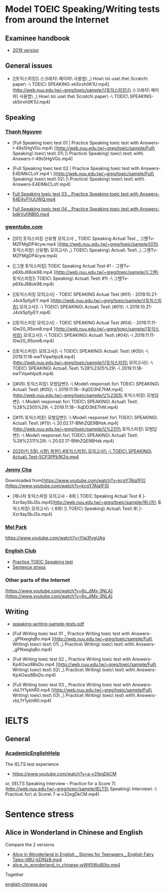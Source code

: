 # Model TOEIC Speaking/Writing tests from around the Internet

## Examinee handbook

- [2019 version](http://web.nuu.edu.tw/~greg/toeic/sample/Examinee+Handbook+-+TOEIC+Speaking+and+Writing-LR.pdf)

## General issues

- [\[토익스피킹\]\ 스크래치\ 페이퍼\ 사용법\ _\ How\ to\ use\ the\ Scratch\ paper\ -\ TOEIC\ SPEAKING-xk5irxh0K1U.mp4](http://web.nuu.edu.tw/~greg/toeic/sample/\[토익스피킹\]\ 스크래치\ 페이퍼\ 사용법\ _\ How\ to\ use\ the\ Scratch\ paper\ -\ TOEIC\ SPEAKING-xk5irxh0K1U.mp4)

## Speaking

### [Thanh Nguyen](https://www.youtube.com/channel/UCnLyZZgF9BQtayaWnPmNKWQ)


- [Full Speaking toeic test 01 | Practice Speaking toeic test with Answers-I-49s5HgVGo.mp4\ ](http://web.nuu.edu.tw/~greg/toeic/sample/Full\ Speaking\ toeic\ test\ 01\ \|\ Practice\ Speaking\ toeic\ test\ with\ Answers-I-49s5HgVGo.mp4)

- [Full Speaking toeic test 02 | Practice Speaking toeic test with Answers-E4ElMkCLoY.mp4 \ ](http://web.nuu.edu.tw/~greg/toeic/sample/Full\ Speaking\ toeic\ test\ 02\ |\ Practice\ Speaking\ toeic\ test\ with\ Answers-E4ElMkCLoY.mp4)

- [Full Speaking toeic test 03 _ Practice Speaking toeic test with Answers-64E4yFhUUWQ.mp4](http://web.nuu.edu.tw/~greg/toeic/sample/Full_Speaking_toeic_test_03___Practice_Speaking_toeic_test_with_Answers-64E4yFhUUWQ.mp4)

- [Full Speaking toeic test 04 _ Practice Speaking toeic test with Answers-bdkVufiNBt0.mp4](http://web.nuu.edu.tw/~greg/toeic/sample/bdkVufiNBt0.mp4)


###  [gwentube.com](http://gwentube.com)


- [[01] 토익스피킹 신유형 모의고사 _ TOEIC Speaking Actual Test _ 그웬Tv-MZFMgDP4cyw.mp4 ](http://web.nuu.edu.tw/~greg/toeic/sample/[01]\ 토익스피킹\ 신유형\ 모의고사\ _\ TOEIC\ Speaking\ Actual\ Test\ _\ 그웬Tv-MZFMgDP4cyw.mp4)

- [\[그웬 토익스피킹\] TOEIC Speaking Actual Test #1 - 그웬Tv-p6XbJ68ok98.mp4 ](http://web.nuu.edu.tw/~greg/toeic/sample/\[그웬\ 토익스피킹\]\ TOEIC\ Speaking\ Actual\ Test\ #1\ -\ 그웬Tv-p6XbJ68ok98.mp4)

- [[토익스피킹 모의고사] - TOEIC SPEAKING Actual Test (#01) - 2019.10.21-J4ck5pfjyEY.mp4 ](http://web.nuu.edu.tw/~greg/toeic/sample/\[토익스피킹\ 모의고사]\ -\ TOEIC\ SPEAKING\ Actual\ Test\ (#01)\ -\ 2019.10.21-J4ck5pfjyEY.mp4)

- [[토익스피킹 모의고사] - TOEIC SPEAKING Actual Test (#04) - 2019.11.11-I0w20_R5om8.mp4 ](http://web.nuu.edu.tw/~greg/toeic/sample/[토익스피킹\ 모의고사]\ -\ TOEIC\ SPEAKING\ Actual\ Test\ (#04)\ -\ 2019.11.11-I0w20_R5om8.mp4)

- [\[토익스피킹\ 모의고사\]\ -\ TOEIC\ SPEAKING\ Actual\ Test\ \(#05\)\ -\ 2019.11.18-ewTVqwhlpz8.mp4](http://web.nuu.edu.tw/~greg/toeic/sample/\[토익스피킹\ 모의고사\]\ -\ TOEIC\ SPEAKING\ Actual\ Test\ %28%2305%29\ -\ 2019.11.18-ewTVqwhlpz8.mp4)

- [\[#05\ 토익스피킹\ 모범답변\]\ -\ Model\ response\ for\ TOEIC\ SPEAKING\ Actual\ Test\ \(#05\)\ -\ 2019.11.18--XqDD3hE7hM.mp4](http://web.nuu.edu.tw/~greg/toeic/sample/\[%2305\ 토익스피킹\ 모범답변\]\ -\ Model\ response\ for\ TOEIC\ SPEAKING\ Actual\ Test\ \%28%2305%29\ -\ 2019.11.18--XqDD3hE7hM.mp4)

- [\[#11\ 토익스피킹\ 모범답변\]\ -\ Model\ response\ for\ TOEIC\ SPEAKING\ Actual\ Test\ \(#11\)\ -\ 20.02.17-BNhZQE9BHsk.mp4](http://web.nuu.edu.tw/~greg/toeic/sample/\[%2311\ 토익스피킹\ 모범답변\]\ -\ Model\ response\ for\ TOEIC\ SPEAKING\ Actual\ Test\ \%28%2311%29\ -\ 20.02.17-BNhZQE9BHsk.mp4)

- [2020년\ 5월\ 시험\ 복원!\ #토익스피킹\ 모의고사!\ -\ TOEIC\ SPEAKING\ Actual\ Test-5CP3PPb1K2g.mp4](http://web.nuu.edu.tw/~greg/toeic/sample/2020-5_TOEIC_SPEAKING_Actual_Test-5CP3PPb1K2g.mp4)

### [Jenny Cha](https://www.youtube.com/channel/UCnLyZZgF9BQtayaWnPmNKWQ)

Downloaded from[https://www.youtube.com/watch?v=kcgY7AIa1F0](https://www.youtube.com/watch?v=kcgY7AIa1F0)

- [제니차 토익스피킹 모의고사 - 8회 [ TOEIC Speaking Actual Test 8  ]-XzrXaySbJSs.mp4](http://web.nuu.edu.tw/~greg/toeic/sample/제니차\ 토익스피킹\ 모의고사\ -\ 8회\ \[\ TOEIC\ Speaking\ Actual\ Test\ 8\  \]-XzrXaySbJSs.mp4)

### [Mel Park]()

https://www.youtube.com/watch?v=Yija3fvgUAg

### [English Club](https://www.englishclub.com)

- [Practice TOEIC Speaking test](https://www.englishclub.com/esl-exams/ets-toeic-practice-speaking.htm)
- [Sentence stress](https://www.englishclub.com/pronunciation/sentence-stress.htm)

### Other parts of the Internet

[https://www.youtube.com/watch?v=6o_dMx-3NLA](https://www.youtube.com/watch?v=6o_dMx-3NLA)

## Writing

- [speaking-writing-sample-tests.pdf ](http://web.nuu.edu.tw/~greg/toeic/sample/speaking-writing-sample-tests.pdf)

- [Full Writing toeic test 01 _ Practice Writing toeic test with Answers-_gPNxeglqBo.mp4  ](http://web.nuu.edu.tw/~greg/toeic/sample/Full\ Writing\ toeic\ test\ 01\ _\ Practice\ Writing\ toeic\ test\ with\ Answers-_gPNxeglqBo.mp4)

- [Full Writing toeic test 02 _ Practice Writing toeic test with Answers-Kp4Owz8BsDo.mp4 ](http://web.nuu.edu.tw/~greg/toeic/sample/Full\ Writing\ toeic\ test\ 02\ _\ Practice\ Writing\ toeic\ test\ with\ Answers-Kp4Owz8BsDo.mp4)

- [Full Writing toeic test 03 _ Practice Writing toeic test with Answers-vbL1Y1ykhR0.mp4 ](http://web.nuu.edu.tw/~greg/toeic/sample/Full\ Writing\ toeic\ test\ 03\ _\ Practice\ Writing\ toeic\ test\ with\ Answers-vbL1Y1ykhR0.mp4)

# IELTS

## General

### [AcademicEnglishHelp](https://www.youtube.com/channel/UCQ3A7Dnyz1_Fxaa5BCzAPMA)

The IELTS test experience

- [https://www.youtube.com/watch?v=a-v31egDkCM ](https://www.youtube.com/watch?v=a-v32egDkCM)

or, [IELTS Speaking Interview - Practice for a Score 7](http://web.nuu.edu.tw/~greg/toeic/sample/IELTS\ Speaking\ Interview\ -\ Practice\ for\ a\ Score\ 7-a-v32egDkCM.mp4)

# Sentence stress

## Alice in Wonderland in Chinese and English

Compare the 2 versions

- [Alice in Wonderland in English _ Stories for Teenagers _ English Fairy Tales-ttBU-kDINz8.mp4](http://web.nuu.edu.tw/~greg/toeic/sample/Alice_in_Wonderland_in_English___Stories_for_Teenagers___English_Fairy_Tales-ttBU-kDINz8.mp4)
- [alice_in_wonderland_in_chinese-wWif5WuB0to.mp4](http://web.nuu.edu.tw//~greg/toeic/sample/alice_in_wonderland_in_chinese-wWif5WuB0to.mp4)

Together

[english-chinese.ogg](http://web.nuu.edu.tw/~greg/toeic/sample/english-chinese.ogg)
